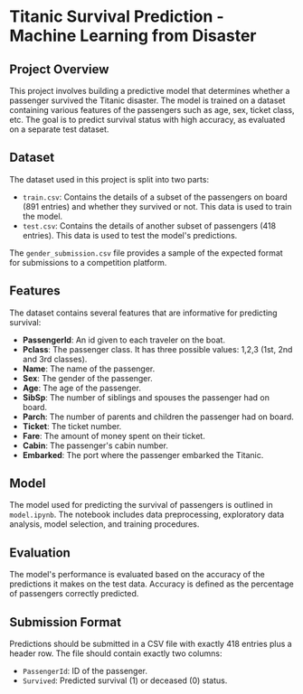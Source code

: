# Titanic Survival Prediction - Machine Learning from Disaster

## Project Overview
This project involves building a predictive model that determines whether a passenger survived the Titanic disaster. The model is trained on a dataset containing various features of the passengers such as age, sex, ticket class, etc. The goal is to predict survival status with high accuracy, as evaluated on a separate test dataset.

## Dataset
The dataset used in this project is split into two parts:
- `train.csv`: Contains the details of a subset of the passengers on board (891 entries) and whether they survived or not. This data is used to train the model.
- `test.csv`: Contains the details of another subset of passengers (418 entries). This data is used to test the model's predictions.

The `gender_submission.csv` file provides a sample of the expected format for submissions to a competition platform.

## Features
The dataset contains several features that are informative for predicting survival:
- **PassengerId**: An id given to each traveler on the boat.
- **Pclass**: The passenger class. It has three possible values: 1,2,3 (1st, 2nd and 3rd classes).
- **Name**: The name of the passenger.
- **Sex**: The gender of the passenger.
- **Age**: The age of the passenger.
- **SibSp**: The number of siblings and spouses the passenger had on board.
- **Parch**: The number of parents and children the passenger had on board.
- **Ticket**: The ticket number.
- **Fare**: The amount of money spent on their ticket.
- **Cabin**: The passenger's cabin number.
- **Embarked**: The port where the passenger embarked the Titanic.

## Model
The model used for predicting the survival of passengers is outlined in `model.ipynb`. The notebook includes data preprocessing, exploratory data analysis, model selection, and training procedures.

## Evaluation
The model's performance is evaluated based on the accuracy of the predictions it makes on the test data. Accuracy is defined as the percentage of passengers correctly predicted.

## Submission Format
Predictions should be submitted in a CSV file with exactly 418 entries plus a header row. The file should contain exactly two columns:
- `PassengerId`: ID of the passenger.
- `Survived`: Predicted survival (1) or deceased (0) status.
